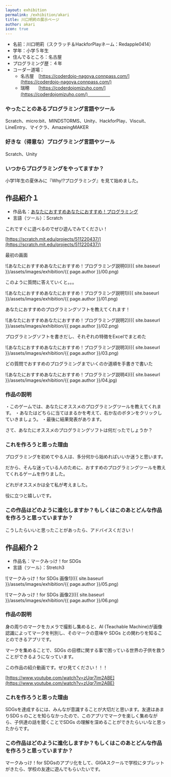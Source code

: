 ```yaml
---
layout: exhibition
permalink: /exhibition/akari
title: 川口明莉の展示ページ
author: akari
icon: true
---
```

- 名前：川口明莉（スクラッチ＆HackforPlayネーム：Redapple0414）
- 学年：小学５年生
- 住んでるところ：名古屋
- プログラミング歴：４年
- コーダー道場：
    - 名古屋　[https://coderdojo-nagoya.connpass.com/](https://coderdojo-nagoya.connpass.com/)
    - 瑞穂　　[https://coderdojomizuho.com/](https://coderdojomizuho.com/)　　　　　

### やったことのあるプログラミング言語やツール

Scratch、micro:bit、MINDSTORMS、Unity、HackforPlay、Viscuit、LineEntry、マイクラ、AmazeingMAKER

### 好きな（得意な）プログラミング言語やツール

Scratch、Unity

### いつからプログラミングをやってますか？

小学1年生の夏休みに『Why⁉プログラミング』を見て始めました。


## 作品紹介１

- 作品名：[あなたにおすすめあなたにおすすめ！プログラミング](https://scratch.mit.edu/projects/511220437/)
- 言語（ツール）：Scratch

これですぐに遊べるのでぜひ遊んでみてください！

[https://scratch.mit.edu/projects/511220437/](https://scratch.mit.edu/projects/511220437/)

最初の画面

![あなたにおすすめあなたにおすすめ！プログラミング説明0]({{ site.baseurl }}/assets/images/exhibition/{{ page.author }}/00.png)

このように質問に答えていくと。。。

![あなたにおすすめあなたにおすすめ！プログラミング説明1]({{ site.baseurl }}/assets/images/exhibition/{{ page.author }}/01.png)

あなたにおすすめのプログラミングソフトを教えてくれます！

![あなたにおすすめあなたにおすすめ！プログラミング説明2]({{ site.baseurl }}/assets/images/exhibition/{{ page.author }}/02.png)

プログラミングソフトを書きだし、それぞれの特徴をExcelでまとめた

![あなたにおすすめあなたにおすすめ！プログラミング説明3]({{ site.baseurl }}/assets/images/exhibition/{{ page.author }}/03.png)

どの質問でおすすめのプログラミングまでいくのか道順を手書きで書いた

![あなたにおすすめあなたにおすすめ！プログラミング説明4]({{ site.baseurl }}/assets/images/exhibition/{{ page.author }}/04.jpg)

### 作品の説明

・このゲームでは、あなたにオススメのプログラミングツールを教えてくれます。
・あなたはどちらに当てはまるかを考えて、右か左のボタンをクリックしていきましょう。
・最後に結果発表があります。

さて、あなたにオススメのプログラミングソフトは何だったでしょうか？

### これを作ろうと思った理由

プログラミングを初めてやる人は、多分何から始めればいいか迷うと思います。

だから、そんな迷っている人のために、おすすめのプログラミングツールを教えてくれるゲームを作りました。

どれがオススメかは全て私が考えました。

役に立つと嬉しいです。

### この作品はどのように進化しますか？もしくはこのあとどんな作品を作ろうと思っていますか？

こうしたらいいと思ったことがあったら、アドバイスください！

## 作品紹介２

- 作品名：マークみっけ！for SDGs
- 言語（ツール）：Stretch3

![マークみっけ！for SDGs 画像1]({{ site.baseurl }}/assets/images/exhibition/{{ page.author }}/05.png)

![マークみっけ！for SDGs 画像2]({{ site.baseurl }}/assets/images/exhibition/{{ page.author }}/06.png)

### 作品の説明

身の周りのマークをカメラで撮影し集めると、AI (Teachable Machine)が画像認識によってマークを判別し、そのマークの意味や SDGs との関わりを知ることのできるアプリです。

マークを集めることで、SDGs の目標に関する事で困っている世界の子供を救うことができるようになっています。

この作品の紹介動画です。ぜひ見てください！！！

[https://www.youtube.com/watch?v=zUqr7im2ABE](https://www.youtube.com/watch?v=zUqr7im2ABE)

### これを作ろうと思った理由

SDGsを達成するには、みんなが意識することが大切だと思います。友達はあまりSDGｓのことを知らなかったので、このアプリでマークを楽しく集めながら、子供達の話を聞くことでSDGs の理解を深めることができたらいいなと思ったからです。

### この作品はどのように進化しますか？もしくはこのあとどんな作品を作ろうと思っていますか？

マークみっけ！for SDGsのアプリ化をして、GIGAスクールで学校にタブレットがきたら、学校の友達に遊んでもらいたいです。
